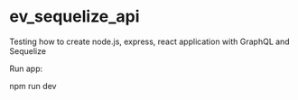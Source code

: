 # ev_sequelize_api
Testing how to create node.js, express, react application with GraphQL and Sequelize

Run app:

npm run dev
